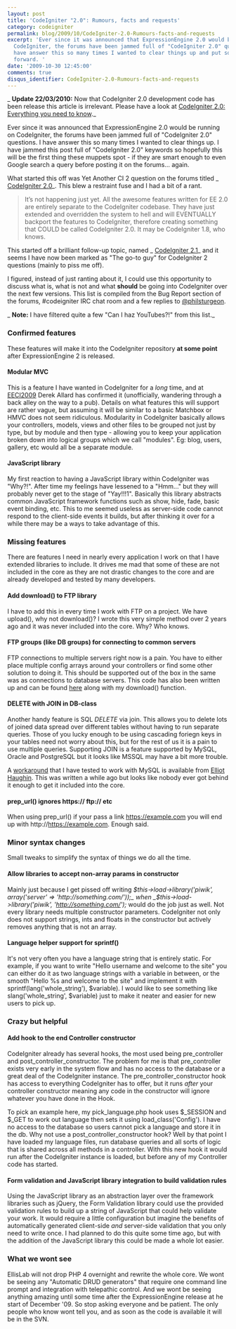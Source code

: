 ```yaml
---
layout: post
title: 'CodeIgniter "2.0": Rumours, facts and requests'
category: codeigniter
permalink: blog/2009/10/CodeIgniter-2.0-Rumours-facts-and-requests
excerpt: 'Ever since it was announced that ExpressionEngine 2.0 would be running on
  CodeIgniter, the forums have been jammed full of "CodeIgniter 2.0" questions. I
  have answer this so many times I wanted to clear things up and put some useful suggestions
  forward. '
date: '2009-10-30 12:45:00'
comments: true
disqus_identifier: CodeIgniter-2.0-Rumours-facts-and-requests
---
```


_ **Update 22/03/2010:** Now that CodeIgniter 2.0 development code has been release this article is irrelevant. Please have a look at [CodeIgniter 2.0: Everything you need to know](/blog/2010/03/codeigniter-2)._

Ever since it was announced that ExpressionEngine 2.0 would be running on CodeIgniter, the forums have been jammed full of "CodeIgniter 2.0" questions. I have answer this so many times I wanted to clear things up. I have jammed this post full of "CodeIgniter 2.0" keywords so hopefully this will be the first thing these muppets spot - if they are smart enough to even Google search a query before posting it on the forums... again.

What started this off was Yet Another CI 2 question on the forums titled _ [CodeIgniter 2.0](http://codeigniter.com/forums/viewthread/133529/)_. This blew a restraint fuse and I had a bit of a rant.

> It’s not happening just yet. All the awesome features written for EE 2.0 are entirely separate to the CodeIgniter codebase. They have just extended and overridden the system to hell and will EVENTUALLY backport the features to CodeIgniter, therefore creating something that COULD be called CodeIgniter 2.0. It may be CodeIgniter 1.8, who knows.

This started off a brilliant follow-up topic, named _ [CodeIgniter 2.1](http://codeigniter.com/forums/viewthread/133546/)_ and it seems I have now been marked as "The go-to guy" for CodeIgniter 2 questions (mainly to piss me off).

I figured, instead of just ranting about it, I could use this opportunity to discuss what is, what is not and what **should** be going into CodeIgniter over the next few versions. This list is compiled from the Bug Report section of the forums, #codeigniter IRC chat room and a few replies to [@philsturgeon](http://twitter.com/philsturgeon).

_ **Note:** I have filtered quite a few "Can I haz YouTubes?!" from this list._

### Confirmed features

These features will make it into the CodeIgniter repository **at some point** after ExpressionEngine 2 is released.

#### Modular MVC

This is a feature I have wanted in CodeIgniter for a _long_ time, and at [EECI2009](http://eeci2009.com/) Derek Allard has confirmed it (unofficially, wandering through a back alley on the way to a pub). Details on what features this will support are rather vague, but assuming it will be similar to a basic Matchbox or HMVC does not seem ridiculous. Modularity in CodeIgniter basically allows your controllers, models, views and other files to be grouped not just by type, but by module and then type - allowing you to keep your application broken down into logical groups which we call "modules". Eg: blog, users, gallery, etc would all be a separate module.

#### JavaScript library

My first reaction to having a JavaScript library within CodeIgniter was "Why?!". After time my feelings have lessened to a "Hmm..." but they will probably never get to the stage of "Yay!!!1". Basically this library abstracts common JavaScript framework functions such as show, hide, fade, basic event binding, etc. This to me seemed useless as server-side code cannot respond to the client-side events it builds, but after thinking it over for a while there may be a ways to take advantage of this.

### Missing features

There are features I need in nearly every application I work on that I have extended libraries to include. It drives me mad that some of these are not included in the core as they are not drastic changes to the core and are already developed and tested by many developers.

#### Add download() to FTP library

I have to add this in every time I work with FTP on a project. We have upload(), why not download()? I wrote this very simple method over 2 years ago and it was never included into the core. Why? Who knows.

#### FTP groups (like DB groups) for connecting to common servers

FTP connections to multiple servers right now is a pain. You have to either place multiple config arrays around your controllers or find some other solution to doing it. This should be supported out of the box in the same was as connections to database servers. This code has also been written up and can be found [here](http://codeigniter.com/forums/viewthread/57498/) along with my download() function.

#### DELETE with JOIN in DB-class

Another handy feature is SQL _DELETE_ via join. This allows you to delete lots of joined data spread over different tables without having to run separate queries. Those of you lucky enough to be using cascading foriegn keys in your tables need not worry about this, but for the rest of us it is a pain to use multiple queries. Supporting JOIN is a feature supported by MySQL, Oracle and PostgreSQL but it looks like MSSQL may have a bit more trouble.

A [workaround](http://codeigniter.com/forums/viewreply/366063/) that I have tested to work with MySQL is available from [Elliot Haughin](http://www.haughin.com/). This was written a while ago but looks like nobody ever got behind it enough to get it included into the core.

#### prep\_url() ignores https:// ftp:// etc

When using prep\_url() if your pass a link https://example.com you will end up with http://https://example.com. Enough said.

### Minor syntax changes

Small tweaks to simplify the syntax of things we do all the time.

#### Allow libraries to accept non-array params in constructor

Mainly just because I get pissed off writing _$this->load->library('piwik', array('server' => 'http://something.com/'));_ when _$this->load->library('piwik', 'http://something.com/');_ would do the job just as well. Not every library needs multiple constructor parameters. CodeIgniter not only does not support strings, ints and floats in the constructor but actively removes anything that is not an array.

#### Language helper support for sprintf()

It's not very often you have a language string that is entirely static. For example, if you want to write "Hello username and welcome to the site" you can either do it as two language strings with a variable in between, or the smooth "Hello %s and welcome to the site" and implement it with sprintf(lang('whole\_string'), $variable). I would like to see something like slang('whole\_string', $variable) just to make it neater and easier for new users to pick up.

### Crazy but helpful

#### Add hook to the end Controller constructor

CodeIgniter already has several hooks, the most used being pre\_controller and post\_controller\_constructor. The problem for me is that pre\_controller exists very early in the system flow and has no access to the database or a great deal of the CodeIgniter instance. The pre\_controller\_constructor hook has access to everything CodeIgniter has to offer, but it runs _after_ your controller constructor meaning any code in the constructor will ignore whatever you have done in the Hook.

To pick an example here, my pick\_language.php hook uses $\_SESSION and $\_GET to work out language then sets it using load\_class('Config'). I have no access to the database so users cannot pick a language and store it in the db. Why not use a post\_controller\_constructor hook? Well by that point I have loaded my language files, run database queries and all sorts of logic that is shared across all methods in a controller. With this new hook it would run after the CodeIgniter instance is loaded, but before any of my Controller code has started.

#### Form validation and JavaScript library integration to build validation rules

Using the JavaScript library as an abstraction layer over the framework libraries such as jQuery, the Form Validation library could use the provided validation rules to build up a string of JavaScript that could help validate your work. It would require a little configuration but imagine the benefits of automatically generated client-side _and_ server-side validation that you only need to write once. I had planned to do this quite some time ago, but with the addition of the JavaScript library this could be made a whole lot easier.

### What we wont see

EllisLab will not drop PHP 4 overnight and rewrite the whole core. We wont be seeing any "Automatic DRUD generators" that require one command line prompt and integration with telepathic control. And we wont be seeing anything amazing until some time after the ExpressionEngine release at he start of December '09. So stop asking everyone and be patient. The only people who know wont tell you, and as soon as the code is available it will be in the SVN.

